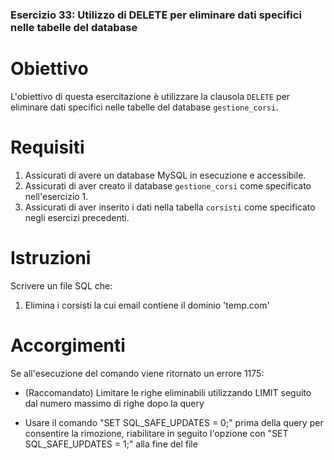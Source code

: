 ### Esercizio 33: Utilizzo di DELETE per eliminare dati specifici nelle tabelle del database

# Obiettivo
L'obiettivo di questa esercitazione è utilizzare la clausola `DELETE` per eliminare dati specifici nelle tabelle del database `gestione_corsi`.

# Requisiti
1. Assicurati di avere un database MySQL in esecuzione e accessibile.
2. Assicurati di aver creato il database `gestione_corsi` come specificato nell'esercizio 1.
3. Assicurati di aver inserito i dati nella tabella `corsisti` come specificato negli esercizi precedenti.

# Istruzioni
Scrivere un file SQL che:
1. Elimina i corsisti la cui email contiene il dominio 'temp.com'

# Accorgimenti
Se all'esecuzione del comando viene ritornato un errore 1175:

- (Raccomandato) Limitare le righe eliminabili utilizzando LIMIT seguito dal numero massimo di righe dopo la query

- Usare il comando "SET SQL_SAFE_UPDATES = 0;" prima della query per consentire la rimozione, riabilitare in seguito l'opzione con "SET SQL_SAFE_UPDATES = 1;" alla fine del file

